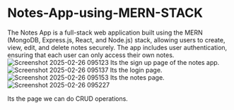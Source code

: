 # Notes-App-using-MERN-STACK
The Notes App is a full-stack web application built using the MERN (MongoDB, Express.js, React, and Node.js) stack, allowing users to create, view, edit, and delete notes securely. The app includes user authentication, ensuring that each user can only access their own notes.
![Screenshot 2025-02-26 095123](https://github.com/user-attachments/assets/88be3bc0-28ae-42e0-973d-da4865c563a9)
Its the sign up page of the notes app.
![Screenshot 2025-02-26 095137](https://github.com/user-attachments/assets/942bd8e7-b5d4-4188-85c0-c6808e6c33f6)
Its the login page.
![Screenshot 2025-02-26 095153](https://github.com/user-attachments/assets/f259593e-b5b4-43e5-ac60-8bd38ba0d7a4)
Its the notes page.
![Screenshot 2025-02-26 095227](https://github.com/user-attachments/assets/93f9c111-a75d-40fa-b93a-869e55e956fc)

Its the page we can do CRUD operations.


